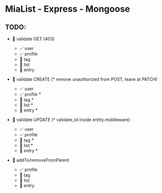 # MiaList - Express - Mongoose

## **TODO**:

- 🔳 validate GET (403)

  - ✅ user
  - ✅ profile
  - 🔳 tag
  - 🔳 list
  - 🔳 entry

- 🔳 validate CREATE (\* remove unauthorized from POST, leave at PATCH)

  - ✅ user
  - ✅ profile \*
  - 🔳 tag \*
  - 🔳 list \*
  - 🔳 entry \*

- 🔳 validate UPDATE (\* validate_id inside entity.middleware)

  - ✅ user
  - ✅ profile
  - 🔳 tag \*
  - 🔳 list \*
  - 🔳 entry \*

- 🔳 addTo/removeFromParent

  - ✅ profile
  - 🔳 tag
  - 🔳 list
  - 🔳 entry
